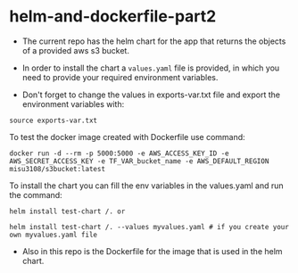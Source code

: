 # helm-and-dockerfile-part2

- The current repo has the helm chart for the app that returns the objects of a provided aws s3 bucket.
- In order to install the chart a `values.yaml` file is provided, in which you need to provide your required environment variables.

- Don't forget to change the values in exports-var.txt file and export the environment variables with:
```
source exports-var.txt
```

To test the docker image created with Dockerfile use command:
```
docker run -d --rm -p 5000:5000 -e AWS_ACCESS_KEY_ID -e AWS_SECRET_ACCESS_KEY -e TF_VAR_bucket_name -e AWS_DEFAULT_REGION misu3108/s3bucket:latest
```

To install the chart you can fill the env variables in the values.yaml and run the command:
```
helm install test-chart /. or

helm install test-chart /. --values myvalues.yaml # if you create your own myvalues.yaml file
```

- Also in this repo is the Dockerfile for the image that is used in the helm chart.